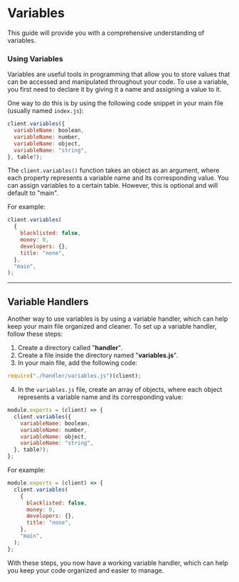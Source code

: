 # Variables

This guide will provide you with a comprehensive understanding of variables.

### Using Variables

Variables are useful tools in programming that allow you to store values that can be accessed and manipulated throughout your code. To use a variable, you first need to declare it by giving it a name and assigning a value to it.

One way to do this is by using the following code snippet in your main file (usually named `index.js`):

```js
client.variables({
  variableName: boolean,
  variableName: number,
  variableName: object,
  variableName: "string",
}, table?);
```

The `client.variables()` function takes an object as an argument, where each property represents a variable name and its corresponding value. You can assign variables to a certain table. However, this is optional and will default to "main".

For example:

```js title="index.js"
client.variables(
  {
    blacklisted: false,
    money: 0,
    developers: {},
    title: "none",
  },
  "main",
);
```

---

## Variable Handlers

Another way to use variables is by using a variable handler, which can help keep your main file organized and cleaner. To set up a variable handler, follow these steps:

1. Create a directory called "**handler**".
2. Create a file inside the directory named "**variables.js**".
3. In your main file, add the following code:

```js
require("./handler/variables.js")(client);
```

4. In the `variables.js` file, create an array of objects, where each object represents a variable name and its corresponding value:

```js
module.exports = (client) => {
  client.variables({
    variableName: boolean,
    variableName: number,
    variableName: object,
    variableName: "string",
  }, table?);
};
```

For example:

```js title="handler/variables.js"
module.exports = (client) => {
  client.variables(
    {
      blacklisted: false,
      money: 0,
      developers: {},
      title: "none",
    },
    "main",
  );
};
```

With these steps, you now have a working variable handler, which can help you keep your code organized and easier to manage.
